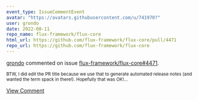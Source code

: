 ```yaml
---
event_type: IssueCommentEvent
avatar: "https://avatars.githubusercontent.com/u/741970?"
user: grondo
date: 2022-08-11
repo_name: flux-framework/flux-core
html_url: https://github.com/flux-framework/flux-core/pull/4471
repo_url: https://github.com/flux-framework/flux-core
---
```


<a href='https://github.com/grondo' target='_blank'>grondo</a> commented on issue <a href='https://github.com/flux-framework/flux-core/pull/4471' target='_blank'>flux-framework/flux-core#4471</a>.

<small>BTW, I did edit the PR title because we use that to generate automated release notes (and wanted the term spack in there!). Hopefully that was OK!...</small>

<a href='https://github.com/flux-framework/flux-core/pull/4471' target='_blank'>View Comment</a>